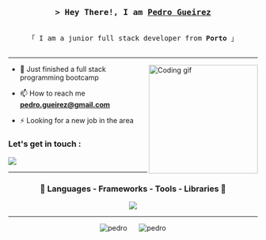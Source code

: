 <!-- Intro  -->
<h3 align="center">
        <samp>&gt; Hey There!, I am
                <b><a target="_blank" href="">Pedro Gueirez</a></b>
        </samp>
</h3>

<p align="center"> 
  <samp>
    <br>
    「 I am a junior full stack developer from <b>Porto</b> 」
    <br>
    <br>
  </samp>
</p>

</details>

<hr>
 <img align="right" width="220" src="img gitHub - Cópia.webp" alt="Coding gif" />
 
- 🌱 Just finished a full stack programming bootcamp

- 📫 How to reach me **pedro.gueirez@gmail.com**

- ⚡ Looking for a new job in the area 

<h3 align="left">Let's get in touch :</h3>
<p align="left">
 <a href="https://www.linkedin.com/in/pedro-gueirez/" target="_blank">
  <img src="https://img.shields.io/badge/LinkedIn-0077B5?style=for-the-badge&logo=linkedin&logoColor=white"/>
 </a>

</p>
<hr>
<h3 align="center" > 🚀 Languages - Frameworks - Tools - Libraries 🚀</h3>
<p align="center">
    <img src="https://skillicons.dev/icons?i=java,javascript,css,mysql,jquery,html,maven,hibernate,spring,bootstrap,npm,nodejs,vscode,idea,postman,git,github,vim,aws,codepen," 
 </p>

<hr>
<div align="center">
    <img src="https://github-readme-stats.vercel.app/api/top-langs?username=PedroGueirez&show_icons=true&locale=en&layout=compact&theme=radical" alt="pedro" style="display: inline-block; margin-right: 10px;">
    <img src="https://github-readme-stats.vercel.app/api?username=PedroGueirez&show_icons=true&locale=en&theme=radical" alt="pedro" style="display: inline-block; margin-left: 10px;">
</div>
 
<p>
